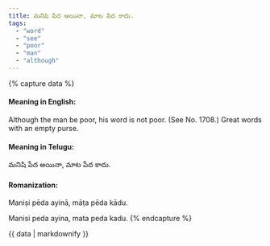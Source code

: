 ```yaml
---
title: మనిషి పేద అయినా, మాట పేద కాదు.
tags:
  - "word"
  - "see"
  - "poor"
  - "man"
  - "although"
---
```


{% capture data %}
#### Meaning in English:
Although the man be poor, his word is not poor.
(See No. 1708.)
Great words with an empty purse.

#### Meaning in Telugu:
మనిషి పేద అయినా, మాట పేద కాదు.

#### Romanization:
Maniṣi pēda ayinā, māṭa pēda kādu.

Manisi peda ayina, mata peda kadu.
{% endcapture %}

{{ data | markdownify }}

